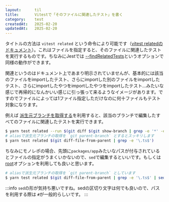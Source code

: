 ```yaml
---
layout:      til
title:       Vitestで「そのファイルに関連したテスト」を書く
category:    test
createdAt:   2025-02-20
updatedAt:   2025-02-20
---
```


タイトルの方法は `vitest related` という命令により可能です（[vitest relatedのドキュメント](https://vitest.dev/guide/cli#vitest-related)）。これはファイルを指定すると、そのファイルに関連したテストを実行するものです。ちなみにJestでは [--findRelatedTests](https://jestjs.io/ja/docs/cli#--findrelatedtests-spaceseparatedlistofsourcefiles)というオプションで同様の動作ができます。

関連というのはドキュメント上であまり明示されていませんが、基本的には該当のファイルをimportしたテスト、さらにimportした別のファイルをimportしたテスト、さらにimportしたやつをimportしたやつをimportしたテスト...みたいな感じで再帰的になんかいい感じに引っ張って来るようなイメージがあります。ですのでファイルによっては1ファイル指定しただけなのに何十ファイルもテスト対象になります。

例えば [派生元ブランチを取得する](https://blog.sa2taka.com/til/2025-02-20-improve-get-base-branch/)を利用すると、該当のブランチで編集したすべてのファイルに関連したテストを実行できます。

```bash
$ yarn test related --run $(git diff $(git show-branch | grep -e '*' -e '-' | grep -v -e '^\s*!' -e '^-' -e "$(git rev-parse --abbrev-ref HEAD)" | head -1 | awk -F'[]~^[]' '{print $2}') --name-only | grep -e '\.ts$')
# aliasで派生元ブランチの取得を `git parent-branch` とするとスッキリします
$ yarn test related $(git diff-file-from-parent | grep -e '\.ts$')
```

ちなみにモノレポの場合、先頭に`packages/app`みたいなパスが付与されているとファイルの指定がうまくいかないので、`sed`で編集するといいです。もしくは[root](https://vitest.dev/guide/cli#root)オプションを利用しても良いと思います。

```bash
# aliasで派生元ブランチの取得を `git parent-branch` としています
$ yarn test related $(git diff-file-from-parent | grep -e '\.ts$' | sed 's#^packages/app/##')
```

:::info
`sed`の形が気持ち悪いですね。sedの区切り文字は何でも良いので、パスを利用する際は `#`が一般的らしいです。
:::

